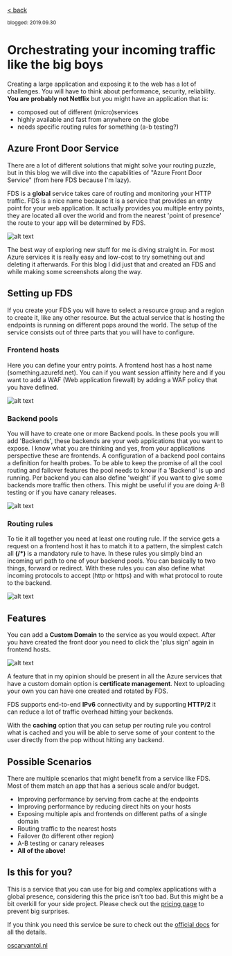 [< back](index)

<sub>blogged: 2019.09.30</sub>

# Orchestrating your incoming traffic like the big boys

Creating a large application and exposing it to the web has a lot of challenges. You will have to think about performance, security, reliability. **You are probably not Netflix** but you might have an application that is:
- composed out of different (micro)services
- highly available and fast from anywhere on the globe
- needs specific routing rules for something (a-b testing?)


## Azure Front Door Service

There are a lot of different solutions that might solve your routing puzzle, but in this blog we will dive into the capabilities of "Azure Front Door Service" (from here FDS because I'm lazy). 

FDS is a **global** service takes care of routing and monitoring your HTTP traffic. FDS is a nice name because it is a service that provides an entry point for your web application. It actually provides you multiple entry points, they are located all over the world and from the nearest 'point of presence' the route to your app will be determined by FDS. 

![alt text](https://oscarvantol.nl/assets/blog-afd/monsters.jpg "Monsters Inc")

The best way of exploring new stuff for me is diving straight in. For most Azure services it is really easy and low-cost to try something out and deleting it afterwards. For this blog I did just that and created an FDS and while making some screenshots along the way.

## Setting up FDS

If you create your FDS you will have to select a resource group and a region to create it, like any other resource. But the actual service that is hosting the endpoints is running on different pops around the world. The setup of the service consists out of three parts that you will have to configure.

### Frontend hosts

Here you can define your entry points. A frontend host has a host name (something.azurefd.net). You can if you want session affinity here and if you want to add a WAF (Web application firewall) by adding a WAF policy that you have defined.

![alt text](https://oscarvantol.nl/assets/blog-afd/frontend.jpg "Step 1 - Frontend hosts")


### Backend pools

You will have to create one or more Backend pools. In these pools you will add 'Backends', these backends are your web applications that you want to expose. I know what you are thinking and yes, from your applications perspective these are frontends. A configuration of a backend pool contains a definition for health probes. To be able to keep the promise of all the cool routing and failover features the pool needs to know if a 'Backend' is up and running. Per backend you can also define 'weight' if you want to give some backends more traffic then others. This might be useful if you are doing A-B testing or if you have canary releases.

![alt text](https://oscarvantol.nl/assets/blog-afd/backendpool.jpg "Step 2 - Backend pools")

### Routing rules

To tie it all together you need at least one routing rule. If the service gets a request on a frontend host it has to match it to a pattern, the simplest catch all **(/*)** is a mandatory rule to have. In these rules you simply bind an incoming url path to one of your backend pools. You can basically to two things, forward or redirect. With these rules you can also define what incoming protocols to accept (http or https) and with what protocol to route to the backend.

![alt text](https://oscarvantol.nl/assets/blog-afd/routingrule.jpg "Step 3 - Routing rules")

## Features

You can add a **Custom Domain** to the service as you would expect. After you have created the front door you need to click the 'plus sign' again in frontend hosts.

![alt text](https://oscarvantol.nl/assets/blog-afd/customdomain.jpg "Adding a custom domain")

A feature that in my opinion should be present in all the Azure services that have a custom domain option is **certificate management**. Next to uploading your own you can have one created and rotated by FDS.

FDS supports end-to-end **IPv6** connectivity and by supporting **HTTP/2** it can reduce a lot of traffic overhead hitting your backends.

With the **caching** option that you can setup per routing rule you control what is cached and you will be able to serve some of your content to the user directly from the pop without hitting any backend.


## Possible Scenarios

There are multiple scenarios that might benefit from a service like FDS. Most of them match an app that has a serious scale and/or budget.

- Improving performance by serving from cache at the endpoints
- Improving performance by reducing direct hits on your hosts
- Exposing multiple apis and frontends on different paths of a single domain
- Routing traffic to the nearest hosts
- Failover (to different other region)
- A-B testing or canary releases
- **All of the above!**

## Is this for you?
This is a service that you can use for big and complex applications with a global presence, considering this the price isn't too bad. But this might be a bit overkill for your side project. Please check out the [pricing page](https://azure.microsoft.com/en-us/pricing/details/frontdoor/) to prevent big surprises.

If you think you need this service be sure to check out the [official docs](https://docs.microsoft.com/en-us/azure/frontdoor/) for all the details.


[oscarvantol.nl](https://oscarvantol.nl) 


